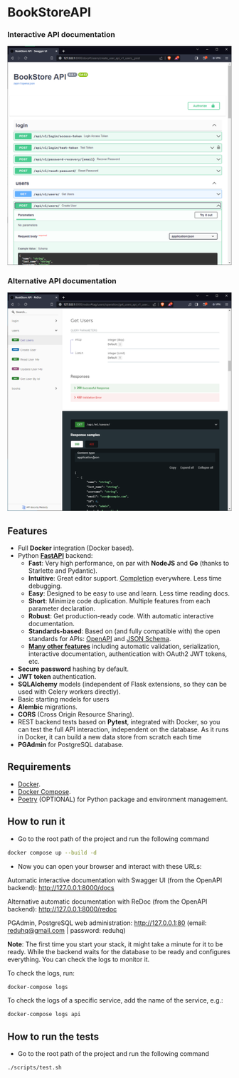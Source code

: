 # BookStoreAPI

### Interactive API documentation

[![API docs](img/swagger.png)](https://github.com/reduhq/BookStoreAPI)

### Alternative API documentation

[![API docs](img/redoc.png)](https://github.com/reduhq/BookStoreAPI)


## Features

* Full **Docker** integration (Docker based).
* Python <a href="https://github.com/tiangolo/fastapi" class="external-link" target="_blank">**FastAPI**</a> backend:
    * **Fast**: Very high performance, on par with **NodeJS** and **Go** (thanks to Starlette and Pydantic).
    * **Intuitive**: Great editor support. <abbr title="also known as auto-complete, autocompletion, IntelliSense">Completion</abbr> everywhere. Less time debugging.
    * **Easy**: Designed to be easy to use and learn. Less time reading docs.
    * **Short**: Minimize code duplication. Multiple features from each parameter declaration.
    * **Robust**: Get production-ready code. With automatic interactive documentation.
    * **Standards-based**: Based on (and fully compatible with) the open standards for APIs: <a href="https://github.com/OAI/OpenAPI-Specification" class="external-link" target="_blank">OpenAPI</a> and <a href="http://json-schema.org/" class="external-link" target="_blank">JSON Schema</a>.
    * <a href="https://fastapi.tiangolo.com/features/" class="external-link" target="_blank">**Many other features**</a> including automatic validation, serialization, interactive documentation, authentication with OAuth2 JWT tokens, etc.
* **Secure password** hashing by default.
* **JWT token** authentication.
* **SQLAlchemy** models (independent of Flask extensions, so they can be used with Celery workers directly).
* Basic starting models for users
* **Alembic** migrations.
* **CORS** (Cross Origin Resource Sharing).
* REST backend tests based on **Pytest**, integrated with Docker, so you can test the full API interaction, independent on the database. As it runs in Docker, it can build a new data store from scratch each time 
* **PGAdmin** for PostgreSQL database.


## Requirements

* [Docker](https://www.docker.com/).
* [Docker Compose](https://docs.docker.com/compose/install/).
* [Poetry](https://python-poetry.org/) (OPTIONAL) for Python package and environment management.


## How to run it
* Go to the root path of the project and run the following command

```bash
docker compose up --build -d
```

* Now you can open your browser and interact with these URLs:

Automatic interactive documentation with Swagger UI (from the OpenAPI backend): http://127.0.0.1:8000/docs

Alternative automatic documentation with ReDoc (from the OpenAPI backend): http://127.0.0.1:8000/redoc

PGAdmin, PostgreSQL web administration: http://127.0.0.1:80 (email: reduhq@gmail.com | password: reduhq)


**Note**: The first time you start your stack, it might take a minute for it to be ready. While the backend waits for the database to be ready and configures everything. You can check the logs to monitor it.

To check the logs, run:

```bash
docker-compose logs
```

To check the logs of a specific service, add the name of the service, e.g.:

```bash
docker-compose logs api
```

## How to run the tests
* Go to the root path of the project and run the following command
```bash
./scripts/test.sh
```